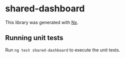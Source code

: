 # shared-dashboard

This library was generated with [Nx](https://nx.dev).

## Running unit tests

Run `ng test shared-dashboard` to execute the unit tests.
